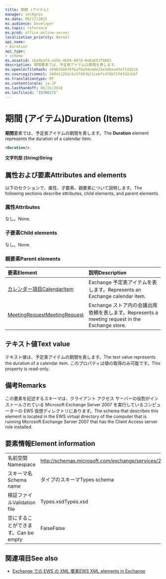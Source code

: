 ```yaml
---
title: 期間 (アイテム)
manager: sethgros
ms.date: 09/17/2015
ms.audience: Developer
ms.topic: reference
ms.prod: office-online-server
localization_priority: Normal
api_name:
- Duration
api_type:
- schema
ms.assetid: c6a9bafd-a15b-4b04-8070-6e0a693f9683
description: 期間要素では、予定表アイテムの期間を表します。
ms.openlocfilehash: e0992688f8fbaf8a9dea0e21e3dbea43ef2d161b
ms.sourcegitcommit: 34041125dc8c5f993b21cebfc4f8b72f0fd2cb6f
ms.translationtype: MT
ms.contentlocale: ja-JP
ms.lasthandoff: 06/25/2018
ms.locfileid: "19760175"
---
```

# <a name="duration-items"></a><span data-ttu-id="19001-103">期間 (アイテム)</span><span class="sxs-lookup"><span data-stu-id="19001-103">Duration (Items)</span></span>

<span data-ttu-id="19001-104">**期間**要素では、予定表アイテムの期間を表します。</span><span class="sxs-lookup"><span data-stu-id="19001-104">The **Duration** element represents the duration of a calendar item.</span></span> 
  
```xml
<Duration/>
```

 <span data-ttu-id="19001-105">**文字列型 (String)**</span><span class="sxs-lookup"><span data-stu-id="19001-105">**String**</span></span>
## <a name="attributes-and-elements"></a><span data-ttu-id="19001-106">属性および要素</span><span class="sxs-lookup"><span data-stu-id="19001-106">Attributes and elements</span></span>

<span data-ttu-id="19001-107">以下のセクションで、属性、子要素、親要素について説明します。</span><span class="sxs-lookup"><span data-stu-id="19001-107">The following sections describe attributes, child elements, and parent elements.</span></span>
  
### <a name="attributes"></a><span data-ttu-id="19001-108">属性</span><span class="sxs-lookup"><span data-stu-id="19001-108">Attributes</span></span>

<span data-ttu-id="19001-109">なし。</span><span class="sxs-lookup"><span data-stu-id="19001-109">None.</span></span>
  
### <a name="child-elements"></a><span data-ttu-id="19001-110">子要素</span><span class="sxs-lookup"><span data-stu-id="19001-110">Child elements</span></span>

<span data-ttu-id="19001-111">なし。</span><span class="sxs-lookup"><span data-stu-id="19001-111">None.</span></span>
  
### <a name="parent-elements"></a><span data-ttu-id="19001-112">親要素</span><span class="sxs-lookup"><span data-stu-id="19001-112">Parent elements</span></span>

|<span data-ttu-id="19001-113">**要素**</span><span class="sxs-lookup"><span data-stu-id="19001-113">**Element**</span></span>|<span data-ttu-id="19001-114">**説明**</span><span class="sxs-lookup"><span data-stu-id="19001-114">**Description**</span></span>|
|:-----|:-----|
|[<span data-ttu-id="19001-115">カレンダー項目</span><span class="sxs-lookup"><span data-stu-id="19001-115">CalendarItem</span></span>](calendaritem.md) <br/> |<span data-ttu-id="19001-116">Exchange 予定表アイテムを表します。</span><span class="sxs-lookup"><span data-stu-id="19001-116">Represents an Exchange calendar item.</span></span>  <br/> |
|[<span data-ttu-id="19001-117">MeetingRequest</span><span class="sxs-lookup"><span data-stu-id="19001-117">MeetingRequest</span></span>](meetingrequest.md) <br/> |<span data-ttu-id="19001-118">Exchange ストア内の会議出席依頼を表します。</span><span class="sxs-lookup"><span data-stu-id="19001-118">Represents a meeting request in the Exchange store.</span></span>  <br/> |
   
## <a name="text-value"></a><span data-ttu-id="19001-119">テキスト値</span><span class="sxs-lookup"><span data-stu-id="19001-119">Text value</span></span>

<span data-ttu-id="19001-120">テキスト値は、予定表アイテムの期間を表します。</span><span class="sxs-lookup"><span data-stu-id="19001-120">The text value represents the duration of a calendar item.</span></span> <span data-ttu-id="19001-121">このプロパティは値の取得のみ可能です。</span><span class="sxs-lookup"><span data-stu-id="19001-121">This property is read-only.</span></span>
  
## <a name="remarks"></a><span data-ttu-id="19001-122">備考</span><span class="sxs-lookup"><span data-stu-id="19001-122">Remarks</span></span>

<span data-ttu-id="19001-123">この要素を記述するスキーマは、クライアント アクセス サーバーの役割がインストールされている Microsoft Exchange Server 2007 を実行しているコンピューターの EWS 仮想ディレクトリにあります。</span><span class="sxs-lookup"><span data-stu-id="19001-123">The schema that describes this element is located in the EWS virtual directory of the computer that is running Microsoft Exchange Server 2007 that has the Client Access server role installed.</span></span>
  
## <a name="element-information"></a><span data-ttu-id="19001-124">要素情報</span><span class="sxs-lookup"><span data-stu-id="19001-124">Element information</span></span>

|||
|:-----|:-----|
|<span data-ttu-id="19001-125">名前空間</span><span class="sxs-lookup"><span data-stu-id="19001-125">Namespace</span></span>  <br/> |http://schemas.microsoft.com/exchange/services/2006/types  <br/> |
|<span data-ttu-id="19001-126">スキーマ名</span><span class="sxs-lookup"><span data-stu-id="19001-126">Schema name</span></span>  <br/> |<span data-ttu-id="19001-127">タイプのスキーマ</span><span class="sxs-lookup"><span data-stu-id="19001-127">Types schema</span></span>  <br/> |
|<span data-ttu-id="19001-128">検証ファイル</span><span class="sxs-lookup"><span data-stu-id="19001-128">Validation file</span></span>  <br/> |<span data-ttu-id="19001-129">Types.xsd</span><span class="sxs-lookup"><span data-stu-id="19001-129">Types.xsd</span></span>  <br/> |
|<span data-ttu-id="19001-130">空にすることができます。</span><span class="sxs-lookup"><span data-stu-id="19001-130">Can be empty</span></span>  <br/> |<span data-ttu-id="19001-131">False</span><span class="sxs-lookup"><span data-stu-id="19001-131">False</span></span>  <br/> |
   
## <a name="see-also"></a><span data-ttu-id="19001-132">関連項目</span><span class="sxs-lookup"><span data-stu-id="19001-132">See also</span></span>

- [<span data-ttu-id="19001-133">Exchange での EWS の XML 要素</span><span class="sxs-lookup"><span data-stu-id="19001-133">EWS XML elements in Exchange</span></span>](ews-xml-elements-in-exchange.md)

